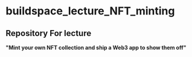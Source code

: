 # buildspace_lecture_NFT_minting
## Repository For lecture 
**"Mint your own NFT collection and ship a Web3 app to show them off"**
